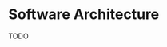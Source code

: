 # Software Architecture

<!--
https://www.linkedin.com/learning/software-architecture-from-developer-to-architect/wisdom-in-software-engineering
https://www.linkedin.com/learning/software-architecture-patterns-for-developers/best-practices-and-blueprints
-->

TODO
